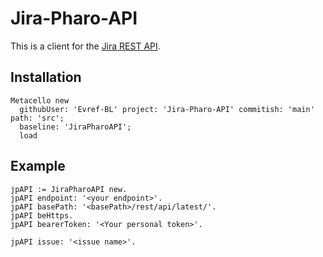 # Jira-Pharo-API

This is a client for the [Jira REST API](https://developer.atlassian.com/cloud/jira/platform/rest/v2/intro/#about).

## Installation 

```st
Metacello new
  githubUser: 'Evref-BL' project: 'Jira-Pharo-API' commitish: 'main' path: 'src';
  baseline: 'JiraPharoAPI';
  load
```

## Example 

```smalltalk
jpAPI := JiraPharoAPI new.
jpAPI endpoint: '<your endpoint>'.
jpAPI basePath: '<basePath>/rest/api/latest/'.
jpAPI beHttps.
jpAPI bearerToken: '<Your personal token>'.

jpAPI issue: '<issue name>'.
```

